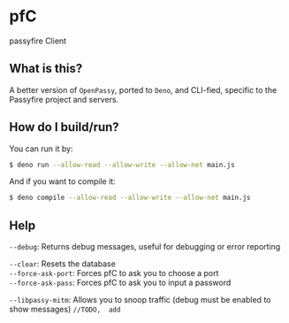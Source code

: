 # pfC
passyfire Client
## What is this?
A better version of `OpenPassy`, ported to `Deno`, and CLI-fied, specific to the Passyfire project and servers.
## How do I build/run?
You can run it by:
```bash
$ deno run --allow-read --allow-write --allow-net main.js
```
And if you want to compile it:
```bash
$ deno compile --allow-read --allow-write --allow-net main.js
```
## Help
`--debug`: Returns debug messages, useful for debugging or error reporting  
  
`--clear`: Resets the database  
`--force-ask-port`: Forces pfC to ask you to choose a port  
`--force-ask-pass`: Forces pfC to ask you to input a password  
  
`--libpassy-mitm`: Allows you to snoop traffic (debug must be enabled to show messages) `//TODO,  add`